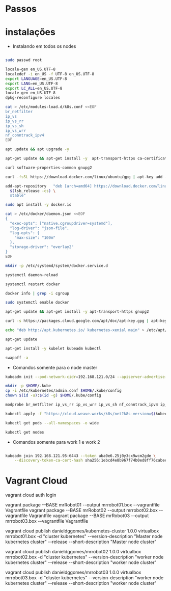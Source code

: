 # Passos

# instalações



- Instalando em todos os nodes

```bash

sudo passwd root

locale-gen en_US.UTF-8
localedef -i en_US -f UTF-8 en_US.UTF-8
export LANGUAGE=en_US.UTF-8
export LANG=en_US.UTF-8
export LC_ALL=en_US.UTF-8
locale-gen en_US.UTF-8
dpkg-reconfigure locales

cat > /etc/modules-load.d/k8s.conf <<EOF
br_netfilter
ip_vs
ip_vs_rr
ip_vs_sh
ip_vs_wrr
nf_conntrack_ipv4
EOF

apt update && apt upgrade -y

apt-get update && apt-get install -y  apt-transport-https ca-certificates 

curl software-properties-common gnupg2

curl -fsSL https://download.docker.com/linux/ubuntu/gpg | apt-key add -

add-apt-repository   "deb [arch=amd64] https://download.docker.com/linux/ubuntu \
  $(lsb_release -cs) \
  stable"

sudo apt install -y docker.io

cat > /etc/docker/daemon.json <<EOF
{
  "exec-opts": ["native.cgroupdriver=systemd"],
  "log-driver": "json-file",
  "log-opts": {
    "max-size": "100m"
  },
  "storage-driver": "overlay2"
}
EOF

mkdir -p /etc/systemd/system/docker.service.d

systemctl daemon-reload

systemctl restart docker

docker info | grep -i cgroup

sudo systemctl enable docker

apt-get update && apt-get install -y apt-transport-https gnupg2

curl -s https://packages.cloud.google.com/apt/doc/apt-key.gpg | apt-key add -

echo "deb http://apt.kubernetes.io/ kubernetes-xenial main" > /etc/apt/sources.list.d/kubernetes.list

apt-get update

apt-get install -y kubelet kubeadm kubectl

swapoff -a

``` 

- Comandos somente para o node master

```bash
kubeadm init --pod-network-cidr=192.168.121.0/24 --apiserver-advertise-address=192.168.121.95

mkdir -p $HOME/.kube
cp -i /etc/kubernetes/admin.conf $HOME/.kube/config
chown $(id -u):$(id -g) $HOME/.kube/config

modprobe br_netfilter ip_vs_rr ip_vs_wrr ip_vs_sh nf_conntrack_ipv4 ip_vs

kubectl apply -f "https://cloud.weave.works/k8s/net?k8s-version=$(kubectl version | base64 | tr -d '\n')"

kubectl get pods --all-namespaces -o wide

kubectl get nodes

```


- Comandos somente para work 1 e work 2

```bash

kubeadm join 192.168.121.95:6443 --token uba0e6.25j0y3cx9wcm2gde \
    --discovery-token-ca-cert-hash sha256:1ebcd4e8b967f74b0ed8ff76cabee889b4fc553729316e31bf4436f738f403b3   

```


# Vagrant Cloud

vagrant cloud auth login

vagrant package --BASE mrRobot01  --output mrrobot01.box --vagrantfile Vagrantfile
vagrant package --BASE mrRobot02  --output mrrobot02.box --vagrantfile Vagrantfile
vagrant package --BASE mrRobot03  --output mrrobot03.box --vagrantfile Vagrantfile

vagrant cloud publish danieldggomes/kubernetes-cluster 1.0.0 virtualbox mrrobot01.box -d "cluster kubernetes" --version-description "Master node kubernetes cluster" --release --short-description "Master node cluster"

vagrant cloud publish danieldggomes/mrrobot02 1.0.0 virtualbox mrrobot02.box -d "cluster kubernetes" --version-description "worker node kubernetes cluster" --release --short-description "worker node cluster"


vagrant cloud publish danieldggomes/mrrobot03 1.0.0 virtualbox mrrobot03.box -d "cluster kubernetes" --version-description "worker node kubernetes cluster" --release --short-description "worker node cluster"

